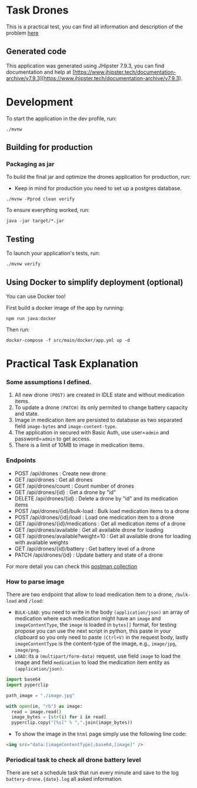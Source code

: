 # Task Drones

This is a practical test, you can find all information and description of the problem [here](./drones.md)

## Generated code

This application was generated using JHipster 7.9.3, you can find documentation and help at [https://www.jhipster.tech/documentation-archive/v7.9.3](https://www.jhipster.tech/documentation-archive/v7.9.3).

# Development

To start the application in the dev profile, run:

```
./mvnw
```

## Building for production

### Packaging as jar

To build the final jar and optimize the drones application for production, run:

- Keep in mind for production you need to set up a postgres database.

```
./mvnw -Pprod clean verify
```

To ensure everything worked, run:

```
java -jar target/*.jar
```

## Testing

To launch your application's tests, run:

```
./mvnw verify
```

## Using Docker to simplify deployment (optional)

You can use Docker too!

First build a docker image of the app by running:

```
npm run java:docker
```

Then run:

```
docker-compose -f src/main/docker/app.yml up -d
```

# Practical Task Explanation

### Some assumptions I defined.

1. All new drone `(POST)` are created in IDLE state and without medication items.
2. To update a drone `(PATCH)` its only permited to change battery capacity and state.
3. Image in medication item are persisted to database as two separated field `image-bytes` and `image-content-type`.
4. The application in secured with Basic Auth, use user=`admin` and password=`admin` to get access.
5. There is a limit of 10MB to image in medication items.

### Endpoints

- POST /api/drones : Create new drone
- GET /api/drones : Get all drones
- GET /api/drones/count : Count number of drones
- GET /api/drones/{id} : Get a drone by "id"
- DELETE /api/drones/{id} : Delete a drone by "id" and its medication items
- POST /api/drones/{id}/bulk-load : Bulk load medication items to a drone
- POST /api/drones/{id}/load : Load one medication item to a drone
- GET /api/drones/{id}/medications : Get all medication items of a drone
- GET /api/drones/available : Get all available drone for loading
- GET /api/drones/available?weight=10 : Get all available drone for loading with available weights
- GET /api/drones/{id}/battery : Get battery level of a drone
- PATCH /api/drones/{id} : Update battery and state of a drone

For more detail you can check this [postman collection](./Drones.postman_collection.json)

### How to parse image

There are two endpoint that allow to load medication item to a drone, `/bulk-load` and `/load`:

- `BULK-LOAD`: you need to write in the body `(application/json)` an array of medication where each medication might have an `image` and `imageContentType`, the `image` is loaded in `bytes[]` format, for testing propose you can use the next script in python, this paste in your clipboard so you only need to paste `(Ctrl+V)` in the request body, lastly `imageContentType` is the content-type of the image, e.g., `image/jpg`, `image/png`.
- `LOAD`: its a `(multipart/form-data)` request, use field `image` to load the image and field `medication` to load the medication item entity as `(application/json)`.

```py
import base64
import pyperclip

path_image = "./image.jpg"

with open(im, "rb") as image:
  read = image.read()
  image_bytes = [str(i) for i in read]
  pyperclip.copy("[%s]" % ",".join(image_bytes))
```

- To show the image in the `html` page simply use the following line code:

```html
<img src="data:[imageContentType];base64,[image]" />
```

### Periodical task to check all drone battery level

There are set a schedule task that run every minute and save to the log `battery-drone.{date}.log` all asked information.
